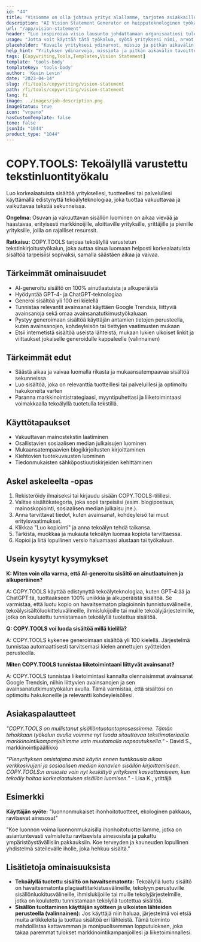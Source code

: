 ```yaml
---
id: "44"
title: "Visiomme on olla johtava yritys alallamme, tarjoten asiakkaillemme korkealaatuisia ja innovatiivisia ratkaisuja. Pyrimme jatkuvasti kehittämään ja parantamaan palveluitamme vastaamaan asiakkaidemme muuttuviin tarpeisiin ja odotuksiin. Haluamme olla tunnettuja luotettavuudesta, ammattitaidosta ja asiakaslähtöisestä lähestymistavasta."
description: "AI Vision Statement Generator on huipputeknologinen työkalu, jonka avulla yritykset voivat luoda voimakkaita ja inspiroivia visiotekstejä. Se hyödyntää tekoälyä tuottaakseen tulevaisuuskeskeisiä ja vakuuttavia lausuntoja, jotka ovat linjassa yrityksen arvojen, missioiden ja pitkän aikavälin tavoitteiden kanssa."
url: "/app/vision-statement"
header: "Luo inspiroiva visio lausunto johdattamaan organisaatiosi tulevaisuutta."
usage: "Jotta voit käyttää tätä työkalua, syötä yrityksesi nimi, arvot, missio ja pitkän aikavälin tavoitteet. AI Vision Statement Generator luo ainutlaatuisen ja vaikuttavan visiolauseen syöttösi perusteella."
placeholder: "Kuvaile yrityksesi ydinarvot, missio ja pitkän aikavälin tavoitteet, esimerkiksi:\n\nYdinarvot: Innovointi, Rehellisyys, Yhteistyö\nMissio: Tarjota liiketoimintoja edistäviä huipputeknologiaratkaisuja\nPitkän aikavälin tavoitteet: Tulla teknologia-alan globaaliksi johtajaksi."
help_hint: "Yrityksen ydinarvoja, missiota ja pitkän aikavälin tavoitteita ajatellen, voit antaa joitain avainsanoja tai lauseita liittyen näihin aspekteihin. Luomme sitten voimakkaan visiopuheen syöttämäsi tiedon perusteella."
tags: [Copywriting,Tools,Templates,Vision Statement]
template: 'tools-body'
templateKey: 'tools-body'
author: 'Kevin Levin'
date: "2023-04-14"
slug: /fi/tools/copywriting/vision-statement
path: /fi/tools/copywriting/vision-statement
lang: fi
image: ../images/job-description.png
imageStatus: true
icon: "vrpano"
hasCustomTemplate: false
tone: false
jsonId: "1044"
product_type: "1044"
---
```

# COPY.TOOLS: Tekoälyllä varustettu tekstinluontityökalu

Luo korkealaatuista sisältöä yrityksellesi, tuotteellesi tai palvelullesi käyttämällä edistynyttä tekoälyteknologiaa, joka tuottaa vakuuttavaa ja vaikuttavaa tekstiä sekunneissa.

**Ongelma:** Osuvan ja vakuuttavan sisällön luominen on aikaa vievää ja haastavaa, erityisesti markkinoijille, aloittaville yrityksille, yrittäjille ja pienille yrityksille, joilla on rajalliset resurssit.

**Ratkaisu:** COPY.TOOLS tarjoaa tekoälyllä varustetun tekstinkirjoitustyökalun, joka auttaa sinua luomaan helposti korkealaatuista sisältöä tarpeisiisi sopivaksi, samalla säästäen aikaa ja vaivaa.

## Tärkeimmät ominaisuudet

- AI-generoitu sisältö on 100% ainutlaatuista ja alkuperäistä
- Hyödyntää GPT-4- ja ChatGPT-teknologiaa
- Generoi sisältöä yli 100 eri kielellä
- Tunnistaa relevantit avainsanat käyttäen Google Trendsia, liittyviä avainsanoja sekä omaa avainsanatutkimustyökaluaan
- Pystyy generoimaan sisältöä käyttäjän antamien tietojen perusteella, kuten avainsanojen, kohdeyleisön tai tiettyjen vaatimusten mukaan
- Etsii internetistä sisältöä useista lähteistä, mukaan lukien ulkoiset linkit ja viittaukset jokaiselle generoidulle kappaleelle (valinnainen)

## Tärkeimmät edut

- Säästä aikaa ja vaivaa luomalla rikasta ja mukaansatempaavaa sisältöä sekunneissa
- Luo sisältöä, joka on relevanttia tuotteillesi tai palveluillesi ja optimoitu hakukoneita varten
- Paranna markkinointistrategiaasi, myyntipuhettasi ja liiketoimintaasi voimakkaalla tekoälyllä tuotetulla tekstillä.

## Käyttötapaukset

- Vakuuttavan mainostekstin laatiminen
- Osallistavien sosiaalisen median julkaisujen luominen
- Mukaansatempaavien blogikirjoitusten kirjoittaminen
- Kiehtovien tuotekuvausten luominen
- Tiedonmukaisten sähköpostiuutiskirjeiden kehittäminen

## Askel askeleelta -opas

1. Rekisteröidy ilmaiseksi tai kirjaudu sisään COPY.TOOLS-tilillesi.
2. Valitse sisältökategoria, joka sopii tarpeisiisi (esim. blogipostaus, mainoskopiointi, sosiaalisen median julkaisu jne.).
3. Anna tarvittavat tiedot, kuten avainsanat, kohdeyleisö tai muut erityisvaatimukset.
4. Klikkaa "Luo kopiointi" ja anna tekoälyn tehdä taikansa.
5. Tarkista, muokkaa ja mukauta tekoälyn luomaa kopiota tarvittaessa.
6. Kopioi ja liitä lopullinen versio haluamaasi alustaan tai työkaluun.

## Usein kysytyt kysymykset

**K: Miten voin olla varma, että AI-generoitu sisältö on ainutlaatuinen ja alkuperäinen?**

A: COPY.TOOLS käyttää edistynyttä tekoälyteknologiaa, kuten GPT-4:ää ja ChatGPT:tä, tuottaakseen 100% uniikkia ja alkuperäistä sisältöä. Se varmistaa, että luotu kopio on havaitsematon plagioinnin tunnistusvälineille, tekoälysisältöluokitteluvälineille, ihmislukijoille tai muille tekoälyjärjestelmille, jotka on koulutettu tunnistamaan tekoälyllä tuotettua sisältöä.

**Q: COPY.TOOLS voi luoda sisältöä millä kielillä?**

A: COPY.TOOLS kykenee generoimaan sisältöä yli 100 kielellä. Järjestelmä tunnistaa automaattisesti tarvitsemasi kielen annettujen syötteiden perusteella.

**Miten COPY.TOOLS tunnistaa liiketoimintaani liittyvät avainsanat?**

A: COPY.TOOLS tunnistaa liiketoimintasi kannalta olennaisimmat avainsanat Google Trendsin, niihin liittyvien avainsanojen ja sen avainsanatutkimustyökalun avulla. Tämä varmistaa, että sisältösi on optimoitu hakukoneille ja relevantti kohdeyleisöllesi.

## Asiakaspalautteet

*"COPY.TOOLS on mullistanut sisällöntuotantoprosessimme. Tämän tehokkaan työkalun avulla voimme nyt luoda sitouttavaa tekstimateriaalia markkinointikampanjoihimme vain muutamalla napsautuksella."* - David S., markkinointipäällikkö

*"Pienyrityksen omistajana minä käytin ennen tuntikausia aikaa verkkosivujeni ja sosiaalisen median kanavien sisällön kirjoittamiseen. COPY.TOOLS:n ansiosta voin nyt keskittyä yritykseni kasvattamiseen, kun tekoäly hoitaa korkealaatuisen sisällön luomisen."* - Lisa K., yrittäjä

## Esimerkki

**Käyttäjän syöte:** "luonnonmukaiset ihonhoitotuotteet, ekologinen pakkaus, ravitsevat ainesosat"

"Koe luonnon voima luonnonmukaisilla ihonhoitotuotteillamme, jotka on asiantuntevasti valmistettu ravitsevista ainesosista ja pakattu ympäristöystävällisiin pakkauksiin. Koe terveyden ja kauneuden lopullinen yhdistelmä säteilevälle iholle, joka hehkuu sisältä."

## Lisätietoja ominaisuuksista

- **Tekoälyllä tuotettu sisältö on havaitsematonta:** Tekoälyllä luotu sisältö on havaitsematonta plagiaattitarkistusvälineille, tekolyyn perustuville sisällönluokitusvälineille, ihmislukijoille tai muille tekolyjärjestelmille, jotka on koulutettu tunnistamaan tekolyllä tuotettua sisältöä.
- **Sisällön tuottaminen käyttäjän syötteen ja ulkoisten lähteiden perusteella (valinnainen):** Jos käyttäjä niin haluaa, järjestelmä voi etsiä muita artikkeleita ja tuottaa sisältöä eri lähteistä. Tämä toiminto mahdollistaa kattavamman ja monipuolisemman lopputuloksen, joka takaa paremmat tulokset markkinointikampanjoillesi ja liiketoiminnallesi.
